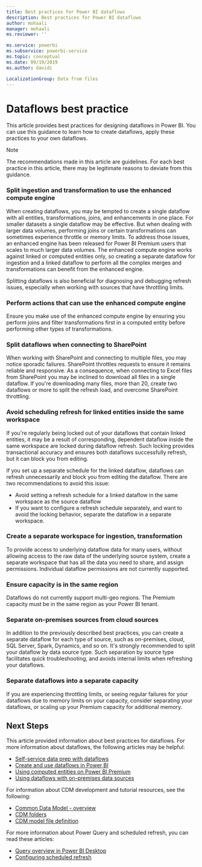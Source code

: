 ```yaml
---
title: Best practices for Power BI dataflows
description: Best practices for Power BI dataflows
author: mohaali
manager: mohaali
ms.reviewer: ''

ms.service: powerbi
ms.subservice: powerbi-service
ms.topic: conceptual
ms.date: 09/19/2019
ms.author: davidi

LocalizationGroup: Data from files
---
```

# Dataflows best practice

This article provides best practices for designing dataflows in Power BI. You can use this guidance to learn how to create dataflows, apply these practices to your own dataflows.

> [!NOTE]
> The recommendations made in this article are guidelines. For each best practice in this article, there may be legitimate reasons to deviate from this guidance. 
> 
> 

### Split ingestion and transformation to use the enhanced compute engine

When creating dataflows, you may be tempted to create a single dataflow with all entities, transformations, joins, and enhancements in one place. For smaller datasets a single dataflow may be effective. But when dealing with larger data volumes, performing joins or certain transformations can sometimes experience throttle or memory limits. To address those issues, an enhanced engine has been released for Power BI Premium users that scales to much larger data volumes. The enhanced compute engine works against linked or computed entities only, so creating a separate dataflow for ingestion and a linked dataflow to perform all the complex merges and transformations can benefit from the enhanced engine.

Splitting dataflows is also beneficial for diagnosing and debugging refresh issues,  especially when working with sources that have throttling limits.

### Perform actions that can use the enhanced compute engine

Ensure you make use of the enhanced compute engine by ensuring you perform joins and filter transformations first in a computed entity before performing other types of transformations.

### Split dataflows when connecting to SharePoint

When working with SharePoint and connecting to multiple files, you may notice sporadic failures. SharePoint throttles requests to ensure it remains reliable and responsive. As a consequence, when connecting to Excel files from SharePoint you may be inclined to download all files in a single dataflow. If you're downloading many files, more than 20, create two dataflows or more to split the refresh load, and overcome SharePoint throttling.

### Avoid scheduling refresh for linked entities inside the same workspace

If you're regularly being locked out of your dataflows that contain linked entities, it may be a result of corresponding, dependent dataflow inside the same workspace are locked during dataflow refresh. Such locking provides transactional accuracy and ensures both dataflows successfully refresh, but it can block you from editing. 

If you set up a separate schedule for the linked dataflow, dataflows can refresh unnecessarily and block you from editing the dataflow. There are two recommendations to avoid this issue: 

* Avoid setting a refresh schedule for a linked dataflow in the same workspace as the source dataflow
* If you want to configure a refresh schedule separately, and want to avoid the locking behavior, separate the dataflow in a separate workspace.

### Create a separate workspace for ingestion, transformation

To provide access to underlying dataflow data for many users, without allowing access to the raw data of the underlying source system, create a separate workspace that has all the data you need to share, and assign permissions. Individual dataflow permissions are not currently supported.

### Ensure capacity is in the same region

Dataflows do not currently support multi-geo regions. The Premium capacity must be in the same region as your Power BI tenant.

### Separate on-premises sources from cloud sources

In addition to the previously described best practices, you can create a separate dataflow for each type of source, such as on-premises, cloud, SQL Server, Spark, Dynamics, and so on. It's strongly recommended to split your dataflow by data source type. Such separation by source type facilitates quick troubleshooting, and avoids internal limits when refreshing your dataflows.

### Separate dataflows into a separate capacity

If you are experiencing throttling limits, or seeing regular failures for your dataflows due to memory limits on your capacity, consider separating your dataflows, or scaling up your Premium capacity for additional memory.

## Next Steps

This article provided information about best practices for dataflows. For more information about dataflows, the following articles may be helpful:

* [Self-service data prep with dataflows](service-dataflows-overview.md)
* [Create and use dataflows in Power BI](service-dataflows-create-use.md)
* [Using computed entities on Power BI Premium](service-dataflows-computed-entities-premium.md)
* [Using dataflows with on-premises data sources](service-dataflows-on-premises-gateways.md)

For information about CDM development and tutorial resources, see the following:
* [Common Data Model - overview ](https://docs.microsoft.com/powerapps/common-data-model/overview)
* [CDM folders](https://go.microsoft.com/fwlink/?linkid=2045304)
* [CDM model file definition](https://go.microsoft.com/fwlink/?linkid=2045521)


For more information about Power Query and scheduled refresh, you can read these articles:
* [Query overview in Power BI Desktop](desktop-query-overview.md)
* [Configuring scheduled refresh](refresh-scheduled-refresh.md)
